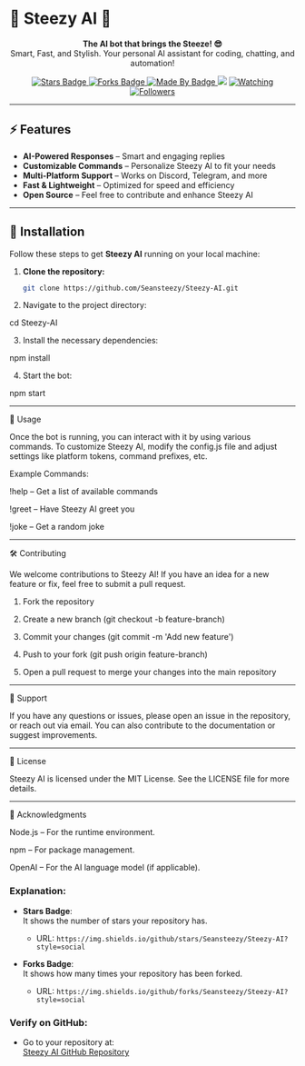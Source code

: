 
  # 🚀 Steezy AI 🚀

<p align="center">
  <b>The AI bot that brings the Steeze! 😎</b><br>
  Smart, Fast, and Stylish. Your personal AI assistant for coding, chatting, and automation!
</p>

<p align="center">
  <!-- Stars Badge -->
  <a href="https://github.com/Seansteezy/STEEZY.AI/stargazers">
    <img src="https://img.shields.io/github/stars/Seansteezy/STEEZY.AI?style=social" alt="Stars Badge">
  </a>
  <!-- Forks Badge -->
  <a href="https://github.com/Seansteezy/STEEZY.AI/forks">
    <img src="https://img.shields.io/github/forks/Seansteezy/STEEZY-AI?style=social" alt="Forks Badge">
  </a>
  <!-- Made by Badge -->
  <a href="https://github.com/Seansteezy">
    <img src="https://img.shields.io/badge/Made%20By-SHAUN-blue?style=flat-square" alt="Made By Badge">
    <a href="https://app.fossa.com/projects/git%2Bgithub.com%2FSeansteezy%2FSTEEZY.AI?ref=badge_shield" alt="FOSSA Status"><img src="https://app.fossa.com/api/projects/git%2Bgithub.com%2FSeansteezy%2FSTEEZY.AI.svg?type=shield"/></a>
  </a>
  <a href="https://github.com/Seansteezy/STEEZY.AI/watchers"><img title="Watching" src="https://img.shields.io/github/watchers/Seansteezy/STEEZY.AI?label=Watching&style=social"></a>
<a href="https://github.com/Seansteezy?tab=followers"><img title="Followers" src="https://img.shields.io/github/followers/Seansteezy?label=Followers&style=social"></a>
</p>

---

## ⚡ Features  
- **AI-Powered Responses** – Smart and engaging replies  
- **Customizable Commands** – Personalize Steezy AI to fit your needs  
- **Multi-Platform Support** – Works on Discord, Telegram, and more  
- **Fast & Lightweight** – Optimized for speed and efficiency  
- **Open Source** – Feel free to contribute and enhance Steezy AI

---

## 🎯 Installation  

Follow these steps to get **Steezy AI** running on your local machine:

1. **Clone the repository:**
   
   ```bash
   git clone https://github.com/Seansteezy/Steezy-AI.git

2. Navigate to the project directory:

cd Steezy-AI


3. Install the necessary dependencies:

npm install


4. Start the bot:

npm start




---

📖 Usage

Once the bot is running, you can interact with it by using various commands.
To customize Steezy AI, modify the config.js file and adjust settings like platform tokens, command prefixes, etc.

Example Commands:

!help – Get a list of available commands

!greet – Have Steezy AI greet you

!joke – Get a random joke



---

🛠️ Contributing

We welcome contributions to Steezy AI! If you have an idea for a new feature or fix, feel free to submit a pull request.

1. Fork the repository


2. Create a new branch (git checkout -b feature-branch)


3. Commit your changes (git commit -m 'Add new feature')


4. Push to your fork (git push origin feature-branch)


5. Open a pull request to merge your changes into the main repository




---

🤝 Support

If you have any questions or issues, please open an issue in the repository, or reach out via email. You can also contribute to the documentation or suggest improvements.


---

📄 License

Steezy AI is licensed under the MIT License. See the LICENSE file for more details.


---

📝 Acknowledgments

Node.js – For the runtime environment.

npm – For package management.

OpenAI – For the AI language model (if applicable).


### **Explanation:**
- **Stars Badge**:  
   It shows the number of stars your repository has.
   - URL: `https://img.shields.io/github/stars/Seansteezy/Steezy-AI?style=social`
   
- **Forks Badge**:  
   It shows how many times your repository has been forked.
   - URL: `https://img.shields.io/github/forks/Seansteezy/Steezy-AI?style=social`

### **Verify on GitHub**:
- Go to your repository at:  
   [Steezy AI GitHub Repository](https://github.com/Seansteezy/Steezy-AI)
